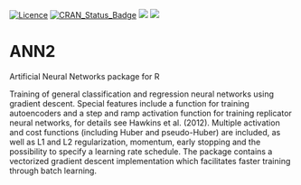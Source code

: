 [![Licence](https://img.shields.io/badge/licence-GPL--3-blue.svg)](https://www.gnu.org/licenses/gpl-3.0.en.html) 
[![CRAN\_Status\_Badge](http://www.r-pkg.org/badges/version/ANN2)](https://cran.r-project.org/package=ANN2) ![](http://cranlogs.r-pkg.org/badges/grand-total/ANN2?color=green) ![](http://cranlogs.r-pkg.org/badges/last-week/ANN2?color=green)

# ANN2
Artificial Neural Networks package for R 

Training of general classification and regression neural networks using gradient descent. 
Special features include a function for training autoencoders and a step and ramp activation function for training replicator neural networks, for details see Hawkins et al. (2012). Multiple activation and cost functions (including Huber and pseudo-Huber) are included, 
as well as L1 and L2 regularization, momentum, early stopping and the possibility to specify a learning rate schedule. 
The package contains a vectorized gradient descent implementation which facilitates faster training through batch learning.
